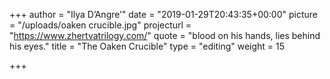 +++
author = "Ilya D’Angre’"
date = "2019-01-29T20:43:35+00:00"
picture = "/uploads/oaken crucible.jpg"
projecturl = "https://www.zhertvatrilogy.com/"
quote = "blood on his hands,  lies behind his eyes."
title = "The Oaken Crucible"
type = "editing"
weight = 15

+++
